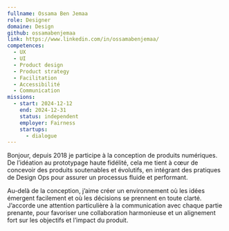 ```yaml
---
fullname: Ossama Ben Jemaa
role: Designer
domaine: Design
github: ossamabenjemaa
link: https://www.linkedin.com/in/ossamabenjemaa/
competences:
  - UX
  - UI
  - Product design
  - Product strategy
  - Facilitation
  - Accessibilité
  - Communication
missions:
  - start: 2024-12-12
    end: 2024-12-31
    status: independent
    employer: Fairness
    startups:
      - dialogue
---
```

Bonjour, depuis 2018 je participe à la conception de produits
numériques. De l’idéation au prototypage haute fidélité, cela
me tient à cœur de concevoir des produits soutenables et
évolutifs, en intégrant des pratiques de Design Ops pour
assurer un processus fluide et performant.

Au-delà de la conception, j’aime créer un environnement où
les idées émergent facilement et où les décisions se
prennent en toute clarté. J’accorde une attention particulière
à la communication avec chaque partie prenante, pour
favoriser une collaboration harmonieuse et un alignement
fort sur les objectifs et l’impact du produit.